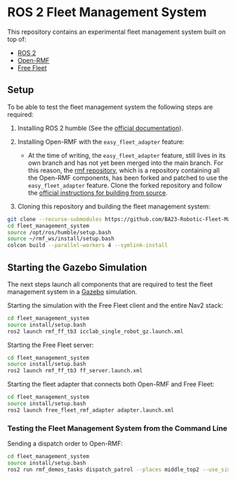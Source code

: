 # ROS 2 Fleet Management System

This repository contains an experimental fleet management system built on top of:

- [ROS 2](https://docs.ros.org/en/humble/index.html)
- [Open-RMF](https://www.open-rmf.org/)
- [Free Fleet](https://github.com/open-rmf/free_fleet)

## Setup

To be able to test the fleet management system the following steps are required:

1. Installing ROS 2 humble (See the [official documentation](https://docs.ros.org/en/humble/Installation.html)).
2. Installing Open-RMF with the `easy_fleet_adapter` feature:

    * At the time of writing, the `easy_fleet_adapter` feature, still lives in its own branch and has not yet been merged into the main branch.
      For this reason, the [rmf repository](https://github.com/open-rmf/rmf), which is a repository containing all the Open-RMF components, has been forked and patched to use the `easy_fleet_adapter` feature.
      Clone the forked repository and follow the [official instructions for building from source](https://github.com/open-rmf/rmf#building-from-sources-recommended).

3. Cloning this repository and building the fleet management system:
```bash
git clone --recurse-submodules https://github.com/BA23-Robotic-Fleet-Management/fleet_management_system.git
cd fleet_management_system
source /opt/ros/humble/setup.bash
source ~/rmf_ws/install/setup.bash
colcon build --parallel-workers 4 --symlink-install
```

## Starting the Gazebo Simulation

The next steps launch all components that are required to test the fleet management system in a [Gazebo](https://gazebosim.org/) simulation.

Starting the simulation with the Free Fleet client and the entire Nav2 stack:

```bash
cd fleet_management_system
source install/setup.bash
ros2 launch rmf_ff_tb3 icclab_single_robot_gz.launch.xml
```

Starting the Free Fleet server:

```bash
cd fleet_management_system
source install/setup.bash
ros2 launch rmf_ff_tb3 ff_server.launch.xml
```

Starting the fleet adapter that connects both Open-RMF and Free Fleet:

```bash
cd fleet_management_system
source install/setup.bash
ros2 launch free_fleet_rmf_adapter adapter.launch.xml
```

### Testing the Fleet Management System from the Command Line

Sending a dispatch order to Open-RMF:

```bash
cd fleet_management_system
source install/setup.bash
ros2 run rmf_demos_tasks dispatch_patrol --places middle_top2 --use_sim_time
```

